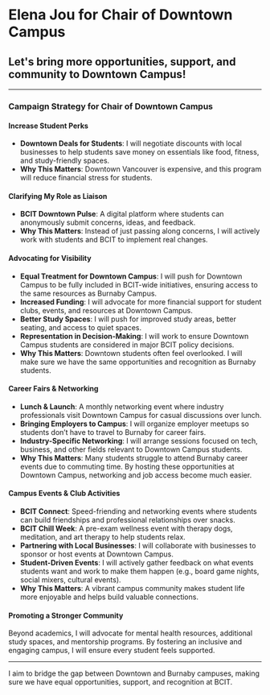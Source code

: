 # Elena Jou for Chair of Downtown Campus

## Let's bring more opportunities, support, and community to Downtown Campus!

---

### Campaign Strategy for Chair of Downtown Campus

#### Increase Student Perks
- **Downtown Deals for Students**: I will negotiate discounts with local businesses to help students save money on essentials like food, fitness, and study-friendly spaces.
- **Why This Matters**: Downtown Vancouver is expensive, and this program will reduce financial stress for students.

#### Clarifying My Role as Liaison
- **BCIT Downtown Pulse**: A digital platform where students can anonymously submit concerns, ideas, and feedback.
- **Why This Matters**: Instead of just passing along concerns, I will actively work with students and BCIT to implement real changes.

#### Advocating for Visibility
- **Equal Treatment for Downtown Campus**: I will push for Downtown Campus to be fully included in BCIT-wide initiatives, ensuring access to the same resources as Burnaby Campus.
- **Increased Funding**: I will advocate for more financial support for student clubs, events, and resources at Downtown Campus.
- **Better Study Spaces**: I will push for improved study areas, better seating, and access to quiet spaces.
- **Representation in Decision-Making**: I will work to ensure Downtown Campus students are considered in major BCIT policy decisions.
- **Why This Matters**: Downtown students often feel overlooked. I will make sure we have the same opportunities and recognition as Burnaby students.

#### Career Fairs & Networking
- **Lunch & Launch**: A monthly networking event where industry professionals visit Downtown Campus for casual discussions over lunch.
- **Bringing Employers to Campus**: I will organize employer meetups so students don’t have to travel to Burnaby for career fairs.
- **Industry-Specific Networking**: I will arrange sessions focused on tech, business, and other fields relevant to Downtown Campus students.
- **Why This Matters**: Many students struggle to attend Burnaby career events due to commuting time. By hosting these opportunities at Downtown Campus, networking and job access become much easier.

#### Campus Events & Club Activities
- **BCIT Connect**: Speed-friending and networking events where students can build friendships and professional relationships over snacks.
- **BCIT Chill Week**: A pre-exam wellness event with therapy dogs, meditation, and art therapy to help students relax.
- **Partnering with Local Businesses**: I will collaborate with businesses to sponsor or host events at Downtown Campus.
- **Student-Driven Events**: I will actively gather feedback on what events students want and work to make them happen (e.g., board game nights, social mixers, cultural events).
- **Why This Matters**: A vibrant campus community makes student life more enjoyable and helps build valuable connections.

#### Promoting a Stronger Community
Beyond academics, I will advocate for mental health resources, additional study spaces, and mentorship programs. By fostering an inclusive and engaging campus, I will ensure every student feels supported.

---

I aim to bridge the gap between Downtown and Burnaby campuses, making sure we have equal opportunities, support, and recognition at BCIT.
